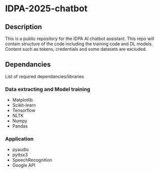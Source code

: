 # IDPA-2025-chatbot

## Description
This is a public repository for the IDPA AI chatbot assistant. This repo will contain structure of the code including the training code and DL models. Content such as tokens, credentials and some datasets are excluded.

## Dependancies
List of required dependancies/libraries 
### Data extracting and Model training
- Matplotlib
- Scikit-learn
- Tensorflow
- NLTK
- Numpy
- Pandas
### Application
- pyaudio
- pyttsx3
- SpeechRecognition
- Google API
